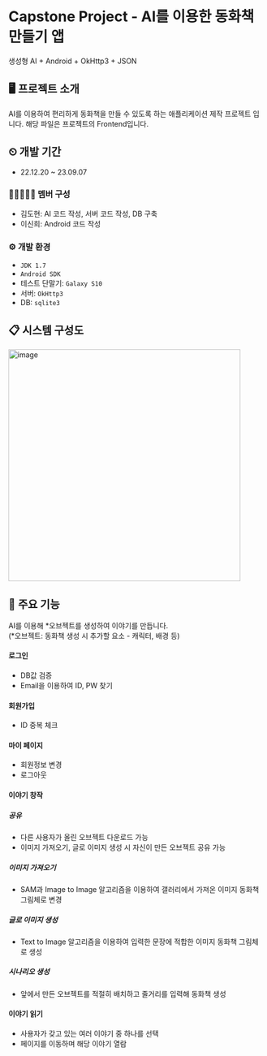 # Capstone Project - AI를 이용한 동화책 만들기 앱
생성형 AI + Android + OkHttp3 + JSON


## 🖥 프로젝트 소개
AI를 이용하여 편리하게 동화책을 만들 수 있도록 하는 애플리케이션 제작 프로젝트 입니다.
해당 파일은 프로젝트의 Frontend입니다.


## ⏲ 개발 기간
- 22.12.20 ~ 23.09.07

### 👨🏻‍🤝‍👨🏻 멤버 구성
- 김도현: AI 코드 작성, 서버 코드 작성, DB 구축
- 이신희: Android 코드 작성

### ⚙ 개발 환경
- `JDK 1.7`
- `Android SDK`
- 테스트 단말기: `Galaxy S10`
- 서버: `OkHttp3`
- DB: `sqlite3`


## 📋 시스템 구성도
<img width="457" alt="image" src="https://github.com/shinhee-lee/frontend/assets/103517160/0d320202-9dd6-417c-87a8-1913ad6bf9fd">


## 📌 주요 기능
AI를 이용해 *오브젝트를 생성하여 이야기를 만듭니다.  
(*오브젝트: 동화책 생성 시 추가할 요소 - 캐릭터, 배경 등)

#### 로그인
- DB값 검증
- Email을 이용하여 ID, PW 찾기

#### 회원가입
- ID 중복 체크

#### 마이 페이지
- 회원정보 변경
- 로그아웃

#### 이야기 창작
##### 공유
- 다른 사용자가 올린 오브젝트 다운로드 가능
- 이미지 가져오기, 글로 이미지 생성 시 자신이 만든 오브젝트 공유 가능
##### 이미지 가져오기
- SAM과 Image to Image 알고리즘을 이용하여 갤러리에서 가져온 이미지 동화책 그림체로 변경
##### 글로 이미지 생성
- Text to Image 알고리즘을 이용하여 입력한 문장에 적합한 이미지 동화책 그림체로 생성
##### 시나리오 생성
- 앞에서 만든 오브젝트를 적절히 배치하고 줄거리를 입력해 동화책 생성

#### 이야기 읽기
- 사용자가 갖고 있는 여러 이야기 중 하나를 선택
- 페이지를 이동하며 해당 이야기 열람
